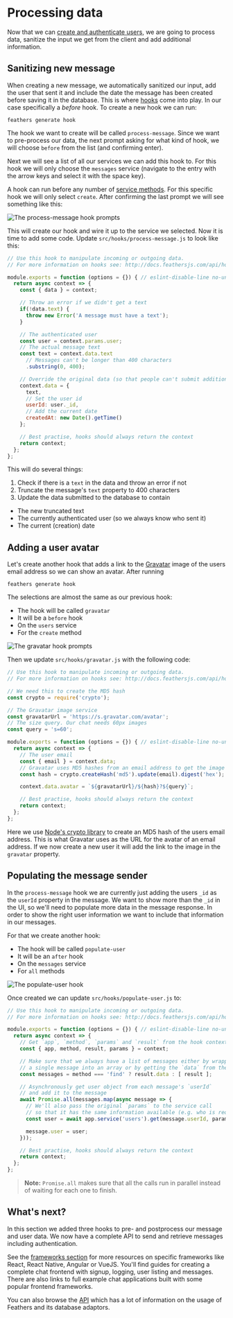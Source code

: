 # Processing data

Now that we can [create and authenticate users](./authentication.md), we are going to process data, sanitize the input we get from the client and add additional information.

## Sanitizing new message

When creating a new message, we automatically sanitized our input, add the user that sent it and include the date the message has been created before saving it in the database. This is where [hooks](../basics/hooks.md) come into play. In our case specifically a *before* hook. To create a new hook we can run:

```
feathers generate hook
```

The hook we want to create will be called `process-message`. Since we want to pre-process our data, the next prompt asking for what kind of hook, we will choose `before` from the list (and confirming enter).

Next we will see a list of all our services we can add this hook to. For this hook we will only choose the `messages` service (navigate to the entry with the arrow keys and select it with the space key).

A hook can run before any number of [service methods](../../api/services.md). For this specific hook we will only select `create`. After confirming the last prompt we will see something like this:

![The process-message hook prompts](./assets/process-message.png)

This will create our hook and wire it up to the service we selected. Now it is time to add some code. Update `src/hooks/process-message.js` to look like this:

```js
// Use this hook to manipulate incoming or outgoing data.
// For more information on hooks see: http://docs.feathersjs.com/api/hooks.html

module.exports = function (options = {}) { // eslint-disable-line no-unused-vars
  return async context => {
    const { data } = context;

    // Throw an error if we didn't get a text
    if(!data.text) {
      throw new Error('A message must have a text');
    }

    // The authenticated user
    const user = context.params.user;
    // The actual message text
    const text = context.data.text
      // Messages can't be longer than 400 characters
      .substring(0, 400);

    // Override the original data (so that people can't submit additional stuff)
    context.data = {
      text,
      // Set the user id
      userId: user._id,
      // Add the current date
      createdAt: new Date().getTime()
    };

    // Best practise, hooks should always return the context
    return context;
  };
};
```

This will do several things:

1. Check if there is a `text` in the data and throw an error if not
2. Truncate the message's `text` property to 400 characters
3. Update the data submitted to the database to contain
  - The new truncated text
  - The currently authenticated user (so we always know who sent it)
  - The current (creation) date 

## Adding a user avatar

Let's create another hook that adds a link to the [Gravatar](http://en.gravatar.com/) image of the users email address so we can show an avatar. After running

```
feathers generate hook
```

The selections are almost the same as our previous hook:

- The hook will be called `gravatar`
- It will be a `before` hook
- On the `users` service
- For the `create` method

![The gravatar hook prompts](./assets/gravatar.png)

Then we update `src/hooks/gravatar.js` with the following code:

```js
// Use this hook to manipulate incoming or outgoing data.
// For more information on hooks see: http://docs.feathersjs.com/api/hooks.html

// We need this to create the MD5 hash
const crypto = require('crypto');

// The Gravatar image service
const gravatarUrl = 'https://s.gravatar.com/avatar';
// The size query. Our chat needs 60px images
const query = 's=60';

module.exports = function (options = {}) { // eslint-disable-line no-unused-vars
  return async context => {
    // The user email
    const { email } = context.data;
    // Gravatar uses MD5 hashes from an email address to get the image
    const hash = crypto.createHash('md5').update(email).digest('hex');

    context.data.avatar = `${gravatarUrl}/${hash}?${query}`;

    // Best practise, hooks should always return the context
    return context;
  };
};
```

Here we use [Node's crypto library](https://nodejs.org/api/crypto.html) to create an MD5 hash of the users email address. This is what Gravatar uses as the URL for the avatar of an email address. If we now create a new user it will add the link to the image in the `gravatar` property.

## Populating the message sender

In the `process-message` hook we are currently just adding the users `_id` as the `userId` property in the message. We want to show more than the `_id` in the UI, so we'll need to populate more data in the message response. In order to show the right user information we want to include that information in our messages.

For that we create another hook:

- The hook will be called `populate-user`
- It will be an `after` hook
- On the `messages` service
- For `all` methods

![The populate-user hook](./assets/populate-user.png)

Once created we can update `src/hooks/populate-user.js` to:

```js
// Use this hook to manipulate incoming or outgoing data.
// For more information on hooks see: http://docs.feathersjs.com/api/hooks.html

module.exports = function (options = {}) { // eslint-disable-line no-unused-vars
  return async context => {
    // Get `app`, `method`, `params` and `result` from the hook context
    const { app, method, result, params } = context;

    // Make sure that we always have a list of messages either by wrapping
    // a single message into an array or by getting the `data` from the `find` method's result
    const messages = method === 'find' ? result.data : [ result ];

    // Asynchronously get user object from each message's `userId`
    // and add it to the message
    await Promise.all(messages.map(async message => {
      // We'll also pass the original `params` to the service call
      // so that it has the same information available (e.g. who is requesting it)
      const user = await app.service('users').get(message.userId, params);

      message.user = user;
    }));

    // Best practise, hooks should always return the context
    return context;
  };
};
```

> __Note:__ `Promise.all` makes sure that all the calls run in parallel instead of waiting for each one to finish.

## What's next?

In this section we added three hooks to pre- and postprocess our message and user data. We now have a complete API to send and retrieve messages including authentication.

See the [frameworks section](../frameworks/readme.md) for more resources on specific frameworks like React, React Native, Angular or VueJS.  You'll find guides for creating a complete chat frontend with signup, logging, user listing and messages.  There are also links to full example chat applications built with some popular frontend frameworks.

You can also browse the [API](../../api/readme.md) which has a lot of information on the usage of Feathers and its database adaptors.
